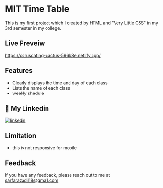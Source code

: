 # MIT Time Table
This is my first project which I created by HTML and "Very Little CSS" in my  3rd semester in my college.


## Live Preveiw



https://coruscating-cactus-596b8e.netlify.app/
## Features

- Clearly displays the time and day of each class
- Lists the name of each class
- weekly shedule



## 🔗 My Linkedin

[![linkedin](https://img.shields.io/badge/linkedin-0A66C2?style=for-the-badge&logo=linkedin&logoColor=white)](https://www.linkedin.com/in/sarfaraz-adil-46680718b)





## Limitation

- this is not responsive for mobile


## Feedback

If you have any feedback, please reach out to me at sarfarazadil18@gmail.com

